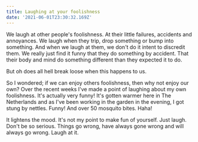 ```yaml
---
title: Laughing at your foolishness
date: '2021-06-01T23:30:32.169Z'
---
```


We laugh at other people's foolishness. At their little failures, accidents and annoyances. We laugh when they trip, drop something or bump into something. And when we laugh at them, we don't do it intent to discredit them. We really just find it funny that they do something by accident. That their body and mind do something different than they expected it to do.

But oh does all hell break loose when this happens to us.

So I wondered; if we can enjoy others foolishness, then why not enjoy our own? Over the recent weeks I've made a point of laughing about my own foolishness. It's actually very funny! It's gotten warmer here in The Netherlands and as I've been working in the garden in the evening, I got stung by nettles. Funny! And over 50 mosquito bites. Haha!

It lightens the mood. It's not my point to make fun of yourself. Just laugh. Don't be so serious. Things go wrong, have always gone wrong and will always go wrong. Laugh at it.
